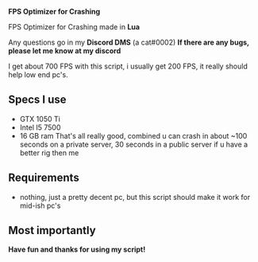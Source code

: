**FPS Optimizer for Crashing**

FPS Optimizer for Crashing made in **Lua**

Any questions go in my **Discord DMS** (a cat#0002)
**If there are any bugs, please let me know at my discord**

I get about 700 FPS with this script, i usually get 200 FPS, it really should help low end pc's.

## Specs I use

- GTX 1050 Ti
- Intel I5 7500
- 16 GB ram
That's all really good, combined u can crash in about ~100 seconds on a private server, 30 seconds in a public server if u have a better rig then me


## Requirements
- nothing, just a pretty decent pc, but this script should make it work for mid-ish pc's

## Most importantly
**Have fun and thanks for using my script!**
